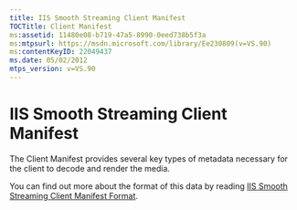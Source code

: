 ```yaml
---
title: IIS Smooth Streaming Client Manifest
TOCTitle: Client Manifest
ms:assetid: 11480e08-b719-47a5-8990-0eed738b5f3a
ms:mtpsurl: https://msdn.microsoft.com/library/Ee230809(v=VS.90)
ms:contentKeyID: 22049437
ms.date: 05/02/2012
mtps_version: v=VS.90
---
```


# IIS Smooth Streaming Client Manifest

The Client Manifest provides several key types of metadata necessary for the client to decode and render the media.

You can find out more about the format of this data by reading [IIS Smooth Streaming Client Manifest Format](iis-smooth-streaming-client-manifest-format.md).

